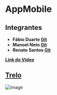 # AppMobile

## Integrantes

* **Fábio Duarte [Git](https://github.com/FabioDuartte)**
* **Manoel Neto [Git](https://github.com/ManoelNeto1982)**
* **Renato Santos [Git](https://github.com/NeeT-T)** 

**[Link do Vídeo](https://www.youtube.com/watch?v=HGMXePgSutk)**

## [Trelo](https://trello.com/b/mDem2rHh/reunião-de-desenvolvimento)
![image](https://user-images.githubusercontent.com/50246351/116607248-20335680-a908-11eb-9898-67f80191e6da.png)
